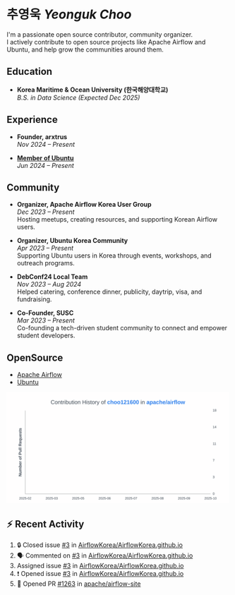 # 추영욱 *Yeonguk Choo*

I'm a passionate open source contributor, community organizer.  
I actively contribute to open source projects like Apache Airflow and Ubuntu, and help grow the communities around them.  

## Education

- **Korea Maritime & Ocean University (한국해양대학교)**  
  *B.S. in Data Science (Expected Dec 2025)*  

## Experience
- **Founder, arxtrus**  
  _Nov 2024 – Present_  

- **[Member of Ubuntu](https://launchpad.net/~ubuntumembers)**  
  _Jun 2024 – Present_  


## Community

- **Organizer, Apache Airflow Korea User Group**  
  _Dec 2023 – Present_  
  Hosting meetups, creating resources, and supporting Korean Airflow users.

- **Organizer, Ubuntu Korea Community**  
  _Apr 2023 – Present_  
  Supporting Ubuntu users in Korea through events, workshops, and outreach programs.

- **DebConf24 Local Team**  
  _Nov 2023 – Aug 2024_  
  Helped catering, conference dinner, publicity, daytrip, visa, and fundraising.

- **Co-Founder, SUSC**  
  _Mar 2023 – Present_  
  Co-founding a tech-driven student community to connect and empower student developers.

## OpenSource
- [Apache Airflow](https://github.com/apache/airflow/pulls?q=is%3Apr+author%3Achoo121600+)
- [Ubuntu](https://launchpad.net/~choo121600)

![Contribution Graph](images/choo121600-apache-airflow-contribution-graph.svg)


## :zap: Recent Activity
<!--START_SECTION:activity-->
1. 🔒 Closed issue [#3](https://github.com/AirflowKorea/AirflowKorea.github.io/issues/3) in [AirflowKorea/AirflowKorea.github.io](https://github.com/AirflowKorea/AirflowKorea.github.io)
2. 🗣 Commented on [#3](https://github.com/AirflowKorea/AirflowKorea.github.io/issues/3#issuecomment-3454699067) in [AirflowKorea/AirflowKorea.github.io](https://github.com/AirflowKorea/AirflowKorea.github.io)
3.  Assigned issue [#3](https://github.com/AirflowKorea/AirflowKorea.github.io/issues/3) in [AirflowKorea/AirflowKorea.github.io](https://github.com/AirflowKorea/AirflowKorea.github.io)
4. ❗ Opened issue [#3](https://github.com/AirflowKorea/AirflowKorea.github.io/issues/3) in [AirflowKorea/AirflowKorea.github.io](https://github.com/AirflowKorea/AirflowKorea.github.io)
5. 💪 Opened PR [#1263](undefined) in [apache/airflow-site](https://github.com/apache/airflow-site)
<!--END_SECTION:activity-->
